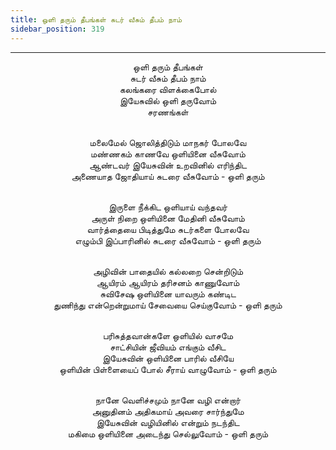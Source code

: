 ```yaml
---
title: ஒளி தரும் தீபங்கள் சுடர் வீசும் தீபம் நாம்
sidebar_position: 319
---
```


---
<center>
ஒளி தரும் தீபங்கள்<br/>
சுடர் வீசும் தீபம் நாம்<br/>
கலங்கரை விளக்கைபோல்<br/>
இயேசுவில் ஒளி தருவோம்<br/>
சரணங்கள்<br/><br/>

மலைமேல் ஜொலித்திடும் மாநகர் போலவே<br/>
மண்ணகம் காணவே ஒளியினை வீசுவோம்<br/>
ஆண்டவர் இயேசுவின் உறவினில் எரிந்திட<br/>
அணையாத ஜோதியாய் சுடரை வீசுவோம்                - ஒளி தரும்<br/><br/>

இருளை நீக்கிட ஒளியாய் வந்தவர்<br/>
அருள் நிறை ஒளியினை மேதினி வீசுவோம்<br/>
வார்த்தையை பிடித்துமே சுடர்களை போலவே<br/>
எழும்பி இப்பாரினில் சுடரை வீசுவோம்                - ஒளி தரும்<br/><br/>

அழிவின் பாதையில் கல்லறை சென்றிடும்<br/>
ஆயிரம் ஆயிரம் தரிசனம் காணுவோம்<br/>
சுவிசேஷ ஒளியினை யாவரும் கண்டிட<br/>
துணிந்து என்றென்றுமாய் சேவையை செய்குவோம்            - ஒளி தரும்<br/><br/>

பரிசுத்தவான்களே ஒளியில் வாசமே<br/>
சாட்சியின் ஜீவியம் எங்கும் வீசிட<br/>
இயேசுவின் ஒளியினை பாரில் வீசியே<br/>
ஒளியின் பிள்ளையைப் போல் சீராய் வாழுவோம்                - ஒளி தரும்<br/><br/>

நானே வெளிச்சமும் நானே வழி என்றார்<br/>
அனுதினம் அதிகமாய் அவரை சார்ந்துமே<br/>
இயேசுவின் வழியினில் என்றும் நடந்திட<br/>
மகிமை ஒளியினை அடைந்து செல்லுவோம்                - ஒளி தரும்
</center>